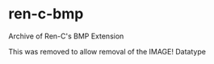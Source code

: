 # ren-c-bmp

Archive of Ren-C's BMP Extension

This was removed to allow removal of the IMAGE! Datatype
